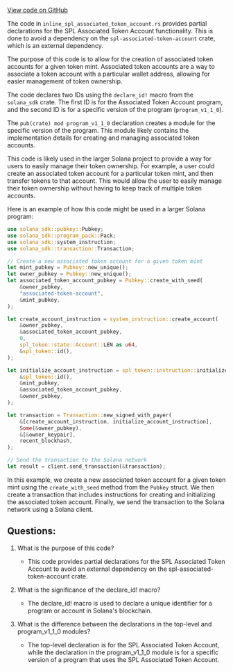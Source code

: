 [View code on GitHub](https://github.com/solana-labs/solana/blob/master/runtime/src/inline_spl_associated_token_account.rs)

The code in `inline_spl_associated_token_account.rs` provides partial declarations for the SPL Associated Token Account functionality. This is done to avoid a dependency on the `spl-associated-token-account` crate, which is an external dependency. 

The purpose of this code is to allow for the creation of associated token accounts for a given token mint. Associated token accounts are a way to associate a token account with a particular wallet address, allowing for easier management of token ownership. 

The code declares two IDs using the `declare_id!` macro from the `solana_sdk` crate. The first ID is for the Associated Token Account program, and the second ID is for a specific version of the program (`program_v1_1_0`). 

The `pub(crate) mod program_v1_1_0` declaration creates a module for the specific version of the program. This module likely contains the implementation details for creating and managing associated token accounts. 

This code is likely used in the larger Solana project to provide a way for users to easily manage their token ownership. For example, a user could create an associated token account for a particular token mint, and then transfer tokens to that account. This would allow the user to easily manage their token ownership without having to keep track of multiple token accounts. 

Here is an example of how this code might be used in a larger Solana program:

```rust
use solana_sdk::pubkey::Pubkey;
use solana_sdk::program_pack::Pack;
use solana_sdk::system_instruction;
use solana_sdk::transaction::Transaction;

// Create a new associated token account for a given token mint
let mint_pubkey = Pubkey::new_unique();
let owner_pubkey = Pubkey::new_unique();
let associated_token_account_pubkey = Pubkey::create_with_seed(
    &owner_pubkey,
    "associated-token-account",
    &mint_pubkey,
);

let create_account_instruction = system_instruction::create_account(
    &owner_pubkey,
    &associated_token_account_pubkey,
    0,
    spl_token::state::Account::LEN as u64,
    &spl_token::id(),
);

let initialize_account_instruction = spl_token::instruction::initialize_account(
    &spl_token::id(),
    &mint_pubkey,
    &associated_token_account_pubkey,
    &owner_pubkey,
);

let transaction = Transaction::new_signed_with_payer(
    &[create_account_instruction, initialize_account_instruction],
    Some(&owner_pubkey),
    &[&owner_keypair],
    recent_blockhash,
);

// Send the transaction to the Solana network
let result = client.send_transaction(&transaction);
``` 

In this example, we create a new associated token account for a given token mint using the `create_with_seed` method from the `Pubkey` struct. We then create a transaction that includes instructions for creating and initializing the associated token account. Finally, we send the transaction to the Solana network using a Solana client.
## Questions: 
 1. What is the purpose of this code?
    - This code provides partial declarations for the SPL Associated Token Account to avoid an external dependency on the spl-associated-token-account crate.

2. What is the significance of the declare_id! macro?
    - The declare_id! macro is used to declare a unique identifier for a program or account in Solana's blockchain.

3. What is the difference between the declarations in the top-level and program_v1_1_0 modules?
    - The top-level declaration is for the SPL Associated Token Account, while the declaration in the program_v1_1_0 module is for a specific version of a program that uses the SPL Associated Token Account.